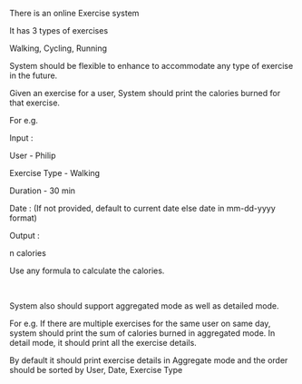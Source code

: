 There is an online Exercise system<br>

It has 3 types of exercises  

Walking, Cycling, Running

System should be flexible to enhance to accommodate any type of exercise in the future.  

Given an exercise for a user, System should print the calories burned for that exercise. 

For e.g.

Input :

User - Philip

Exercise Type - Walking

Duration - 30 min

Date : (If not provided, default to current date else date in mm-dd-yyyy format)

Output : 

n calories

Use any formula to calculate the calories. 

<br> 

System also should support aggregated mode as well as detailed mode. 

For e.g. If there are multiple exercises for the same user on same day, system should print the sum of calories burned in aggregated mode. In detail mode, it should print all the exercise details. 

By default it should print exercise details in Aggregate mode and the order should be sorted by User, Date, Exercise Type

